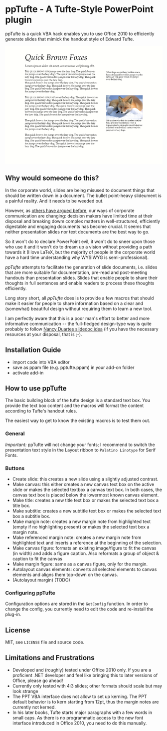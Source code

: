 ppTufte - A Tufte-Style PowerPoint plugin
=========================================

ppTufte is a quick VBA hack enables you to use Office 2010 to efficiently
generate slides that mimick the handout style of Edward Tufte.

![Slide example](example/Folie1.PNG)

Why would someone do this?
--------------------------

In the corporate world, slides are being misused to document things that should
be written down in a document. The bullet point-heavy slideument is a painful
reality. And it needs to be weeded out.

However, as [others have argued before](http://www.duarte.com/slidedocs/), our
ways of corporate communication are changing: decision makers have limited time
at their disposal and breaking dowm complex matters in well-structured,
efficiently digestable and engaging documents has become crucial. It seems that
neither presentation slides nor text documents are the best way to go.

So it won't do to declare PowerPoint evil, it
won't do to sneer upon those who use it and it won't do to dream up a vision
without providing a path towards it (I love LaTeX, but the majority of people
in the corporate world have a hard time understanding why WYSIWYG is
semi-professional).

*ppTufte* attempts to facilitate the generation of slide
documents, i.e. slides that are more suitable for documentation, pre-read and
post-meeting handouts than presentation slides. Slides that enable people to
share their thoughts in full sentences and enable readers to process these
thoughts efficiently.

Long story short, all *ppTufte* does is to provide a few macros that should
make it easier for people to share information based on a clear and (somewhat)
beautiful design without requiring them to learn a new tool.

I am perfectly aware that this is a poor man's effort to better and more
informative communication -- the full-fledged design-type way is quite probably
to follow [Nancy Duartes slidedoc idea](http://www.duarte.com/slidedocs/) (if
you have the necessary resources at your disposal, that is ;-).



Installation Guide
------------------

* import code into VBA editor
* save as ppam file (e.g. pptufte.ppam) in your add-on folder
* activate add-in


How to use ppTufte
------------------

The basic building block of the tufte design is a standard text box.
You provide the text box content and the macros will format the content
according to Tufte's handout rules.

The easiest way to get to know the existing macros is to test them out.

### General

*Important:* ppTufte will not change your fonts; I recommend to switch the presentation text
style in the Layout ribbon to `Palatino Linotype` for Serif Fonts.

### Buttons

* Create slide: this creates a new slide using a slightly adjusted contrast.
* Make canvas: this either creates a new canvas text box on the active slide or
  makes the selected textbox a canvas text box. In both cases, the canvas text
  box is placed below the lowermost known canvas element.
* Make title: creates a new title text box or makes the selected text box a
  title box.
* Make subtitle: creates a new subtitle text box or makes the selected text box
  a subtitle box.
* Make margin note: creates a new margin note from highlighted text (empty if
  no highlighting present) or makes the selected text box a margin note.
* Make referenced margin note: creates a new margin note from highlighted text
  and inserts a reference at the beginning of the selection.
* Make canvas figure: formats an existing image/figure to fit the canvas (in
  width) and adds a figure caption. Also reformats a group of object & caption
  to fit the canvas
* Make margin figure: same as a canvas figure, only for the margin.
* Autolayout canvas elements: converts all selected elements to canvas elements
  and aligns them top-down on the canvas.
* (Autolayout margin) (TODO)

### Configuring ppTufte

Configuration options are stored in the `GetConfig` function.
In order to change the config, you currently need to edit the code and
re-install the plug-in.

License
-------
MIT, see `LICENSE` file and source code.


Limitations and Frustrations
----------------------------

* Developed and (roughly) tested under Office 2010 only. If you are a proficient
  .NET developer and feel like bringing this to later versions of Office,
  please go ahead!
* Currently only tested with 4:3 slides; other formats should scale but may
  look strange
* The PPT VBA interface does not allow to set up kerning. The PPT default
  behavior is to kern starting from 12pt, thus the margin notes are currently
  not kerned.
* In his later books, Tufte starts major paragraphs with a few words in small
  caps. As there is no programmatic access to the new font interface introduced
  in Office 2010, you need to do this manually.
